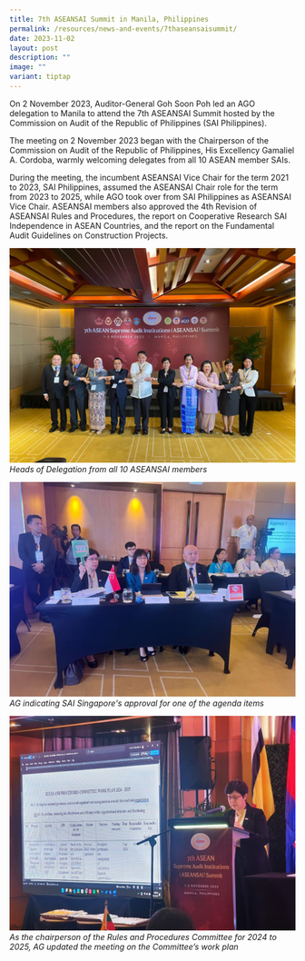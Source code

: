 ```yaml
---
title: 7th ASEANSAI Summit in Manila, Philippines
permalink: /resources/news-and-events/7thaseansaisummit/
date: 2023-11-02
layout: post
description: ""
image: ""
variant: tiptap
---
```

On 2 November 2023, Auditor-General Goh Soon Poh led an AGO delegation to Manila to attend the 7th ASEANSAI Summit hosted by the Commission on Audit of the Republic of Philippines (SAI Philippines). 

The meeting on 2 November 2023 began with the Chairperson of the Commission on Audit of the Republic of Philippines, His Excellency Gamaliel A. Cordoba, warmly welcoming delegates from all 10 ASEAN member SAIs.

During the meeting, the incumbent ASEANSAI Vice Chair for the term 2021 to 2023, SAI Philippines, assumed the ASEANSAI Chair role for the term from 2023 to 2025, while AGO took over from SAI Philippines as ASEANSAI Vice Chair. ASEANSAI members also approved the 4th Revision of ASEANSAI Rules and Procedures, the report on Cooperative Research SAI Independence in ASEAN Countries, and the report on the Fundamental Audit Guidelines on Construction Projects. 

![](/images/News_Events_Photos/2023/7thaseansai_1.jpg)
*Heads of Delegation from all 10 ASEANSAI members*

![](/images/News_Events_Photos/2023/7thaseansai_3.jpg)
*AG indicating SAI Singapore's approval for one of the agenda items*


![](/images/News_Events_Photos/2023/7thaseansai_7.jpg)
*As the chairperson of the Rules and Procedures Committee for 2024 to 2025, AG updated the meeting on the Committee’s work plan*
